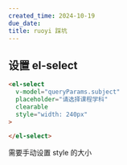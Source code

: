 ```yaml
---
created_time: 2024-10-19
due_date: 
title: ruoyi 踩坑
---
```


## 设置 el-select

```html
<el-select
  v-model="queryParams.subject"
  placeholder="请选择课程学科"
  clearable
  style="width: 240px"
>

</el-select>
```

需要手动设置 style 的大小
